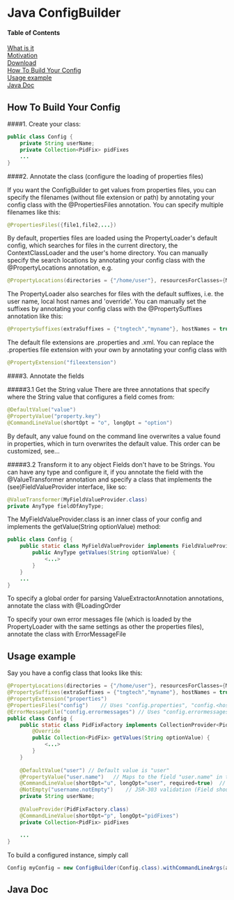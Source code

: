 Java ConfigBuilder
==================

#### Table of Contents
[What is it](#what-is-it)  
[Motivation](#motivation)  
[Download](#download)  
[How To Build Your Config](#how-to-build-your-config)  
[Usage example](#usage-example)  
[Java Doc](#java-doc)  

How To Build Your Config
------------------------

####1. Create your class:
```java
public class Config {
    private String userName;
    private Collection<PidFix> pidFixes
    ...
}
```
####2. Annotate the class (configure the loading of properties files)

If you want the ConfigBuilder to get values from properties files, 
you can specify the filenames (without file extension or path) by 
annotating your config class with the @PropertiesFiles annotation. 
You can specify multiple filenames like this: 
```java
@PropertiesFiles({file1,file2,...})
```

By default, properties files are loaded using the PropertyLoader's default config, which 
searches for files in the current directory, the ContextClassLoader and the user's home directory.
You can manually specify the search locations by annotating your config class with the @PropertyLocations annotation, e.g.
```java
@PropertyLocations(directories = {"/home/user"}, resourcesForClasses={MyApp.class}, contextClassLoader = true)
```

The PropertyLoader also searches for files with the default suffixes, i.e. the user name, local host names and 'override'.
You can manually set the suffixes by annotating your config class with the @PropertySuffixes annotation like this:
```java
@PropertySuffixes(extraSuffixes = {"tngtech","myname"}, hostNames = true)
```

The default file extensions are .properties and .xml. You can replace the .properties file extension with your own
by annotating your config class with 
```java
@PropertyExtension("fileextension")
```

####3. Annotate the fields

#####3.1 Get the String value
There are three annotations that specify where the String value that configures a field comes from:
```java
@DefaultValue("value")
@PropertyValue("property.key")
@CommandLineValue(shortOpt = "o", longOpt = "option")
```

By default, any value found on the command line overwrites a value found in properties, which in turn overwrites the default value.
This order can be customized, see...

#####3.2 Transform it to any object
Fields don't have to be Strings. You can have any type and configure it, if you annotate the field with the
@ValueTransformer annotation and specify a class that implements the (see)FieldValueProvider interface, like so:
```java
@ValueTransformer(MyFieldValueProvider.class)
private AnyType fieldOfAnyType;
```

The MyFieldValueProvider.class is an inner class of your config and implements the getValue(String optionValue) method:
```java
public class Config {
    public static class MyFieldValueProvider implements FieldValueProvider<AnyType> {
        public AnyType getValues(String optionValue) {
            <...>
        }
    }
    ...
}
```


To specify a global order for parsing ValueExtractorAnnotation annotations, annotate the class with 
@LoadingOrder

To specify your own error messages file (which is loaded by the PropertyLoader with the same settings as other the properties files), annotate the class with 
ErrorMessageFile

Usage example
-------------
Say you have a config class that looks like this:
```java
@PropertyLocations(directories = {"/home/user"}, resourcesForClasses={MyApp.class}, contextClassLoader = true)
@PropertySuffixes(extraSuffixes = {"tngtech","myname"}, hostNames = true)
@PropertyExtension("properties")
@PropertiesFiles("config")    // Uses "config.properties", "config.<hostname>.properties", etc.
@ErrorMessageFile("config.errormessages") // Uses "config.errormessages.properties" for i18n error messages
public class Config {
    public static class PidFixFactory implements CollectionProvider<PidFix> {
        @Override
        public Collection<PidFix> getValues(String optionValue) {
            <...>
        }
    }
 
    @DefaultValue("user") // Default value is "user"
    @PropertyValue("user.name")   // Maps to the field "user.name" in the properties file
    @CommandLineValue(shortOpt="u", longOpt="user", required=true)  // Command line arguments (required option "-u/--user"
    @NotEmpty("username.notEmpty")    // JSR-303 validation (Field should not be empty)
    private String userName;
 
    @ValueProvider(PidFixFactory.class)
    @CommandLineValue(shortOpt="p", longOpt="pidFixes")
    private Collection<PidFix> pidFixes
 
    ...
}
```
To build a configured instance, simply call
```java
Config myConfig = new ConfigBuilder(Config.class).withCommandLineArgs(args).build();
```

Java Doc
--------
